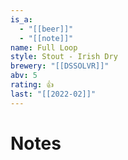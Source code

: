 ```yaml
---
is_a:
  - "[[beer]]"
  - "[[note]]"
name: Full Loop
style: Stout - Irish Dry
brewery: "[[DSSOLVR]]"
abv: 5
rating: 👍
last: "[[2022-02]]"
---
```

# Notes

